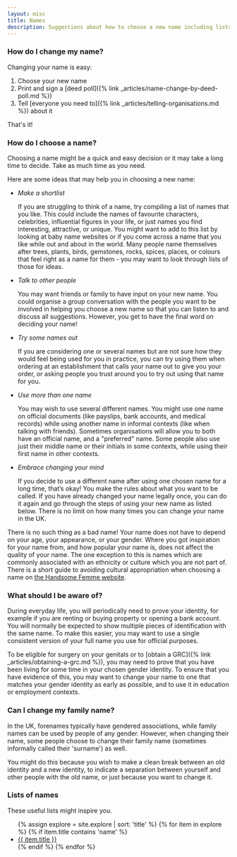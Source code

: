 ```yaml
---
layout: misc
title: Names
description: Suggestions about how to choose a new name including lists of common names
---
```


### How do I change my name?

Changing your name is easy:

1. Choose your new name
2. Print and sign a [deed poll]({% link _articles/name-change-by-deed-poll.md %})
3. Tell [everyone you need to]({% link _articles/telling-organisations.md %}) about it

That's it!

### How do I choose a name?

Choosing a name might be a quick and easy decision or it may take a long time to decide. Take as much time as you need.

Here are some ideas that may help you in choosing a new name:

- *Make a shortlist*

    If you are struggling to think of a name, try compiling a list of names that you like. This could include the names of favourite characters, celebrities, influential figures in your life, or just names you find interesting, attractive, or unique. You might want to add to this list by looking at baby name websites or if you come across a name that you like while out and about in the world. Many people name themselves after trees, plants, birds, gemstones, rocks, spices, places, or colours that feel right as a name for them - you may want to look through lists of those for ideas.

- *Talk to other people*

    You may want friends or family to have input on your new name. You could organise a group conversation with the people you want to be involved in helping you choose a new name so that you can listen to and discuss all suggestions. However, you get to have the final word on deciding your name!

- *Try some names out*

    If you are considering one or several names but are not sure how they would feel being used for you in practice, you can try using them when ordering at an establishment that calls your name out to give you your order, or asking people you trust around you to try out using that name for you. 

- *Use more than one name*

    You may wish to use several different names. You might use one name on official documents (like payslips, bank accounts, and medical records) while using another name in informal contexts (like when talking with friends). Sometimes organisations will allow you to both have an official name, and a "preferred" name. Some people also use just their middle name or their initials in some contexts, while using their first name in other contexts. 
    
- *Embrace changing your mind*

    If you decide to use a different name after using one chosen name for a long time, that’s okay! You make the rules about what you want to be called. If you have already changed your name legally once, you can do it again and go through the steps of using your new name as listed below. There is no limit on how many times you can change your name in the UK.

There is no such thing as a bad name! Your name does not have to depend on your age, your appearance, or your gender. Where you got inspiration for your name from, and how popular your name is, does not affect the quality of your name. The one exception to this is names which are commonly associated with an ethnicity or culture which you are not part of. There is a short guide to avoiding cultural appropriation when choosing a name on [the Handsome Femme website](https://handsomefemme.wordpress.com/2013/04/27/your-name-choosing-guide-to-avoiding-cultural-appropriation-racism-and-general-awfulness-from-a-white-trans-perspective-but-probably-useful-for-naming-children-pets-and-fictional-characters/).

### What should I be aware of?

During everyday life, you will periodically need to prove your identity, for example if you are renting or buying property or opening a bank account. You will normally be expected to show multiple pieces of identification with the same name. To make this easier, you may want to use a single consistent version of your full name you use for official purposes.

To be eligible for surgery on your genitals or to [obtain a GRC]({% link _articles/obtaining-a-grc.md %}), you may need to prove that you have been living for some time in your chosen gender identity. To ensure that you have evidence of this, you may want to change your name to one that matches your gender identity as early as possible, and to use it in education or employment contexts.

### Can I change my family name?

In the UK, forenames typically have gendered associations, while family names can be used by people of any gender. However, when changing their name, some people choose to change their family name (sometimes informally called their 'surname') as well.

You might do this because you wish to make a clean break between an old identity and a new identity, to indicate a separation between yourself and other people with the old name, or just because you want to change it.

### Lists of names

These useful lists might inspire you.

<ul class="wordlist">
{% assign explore = site.explore | sort: 'title' %}
{% for item in explore %}
{% if item.title contains 'name' %}
<li><a href="{{ site.baseurl }}{{ item.url }}">{{ item.title }}</a></li>
{% endif %}
{% endfor %}
</ul>

